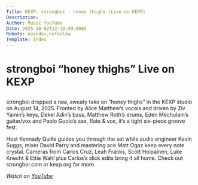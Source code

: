 ```yaml
---
Title: KEXP: strongboi - honey thighs (Live on KEXP)
Description: 
Author: Music YouTube
Date: 2025-10-02T22:10:59.000Z
Robots: noindex,nofollow
Template: index
---
```

<h1>
  
  
  strongboi “honey thighs” Live on KEXP
</h1>

<p>strongboi dropped a raw, sweaty take on “honey thighs” in the KEXP studio on August 14, 2025. Fronted by Alice Matthew’s vocals and driven by Ziv Yamin’s keys, Dekel Adin’s bass, Matthew Roth’s drums, Eden Mechulam’s guitar/vox and Paolo Guolo’s sax, flute &amp; vox, it’s a tight six-piece groove fest.</p>

<p>Host Kennady Quille guides you through the set while audio engineer Kevin Suggs, mixer David Parry and mastering ace Matt Ogaz keep every note crystal. Cameras from Carlos Cruz, Leah Franks, Scott Holpainen, Luke Knecht &amp; Ettie Wahl plus Carlos’s slick edits bring it all home. Check out strongboi.com or kexp.org for more.</p>

<p><em>Watch on <a href="https://www.youtube.com/watch?v=yN-rz84DQV0" rel="noopener noreferrer">YouTube</a></em></p>

